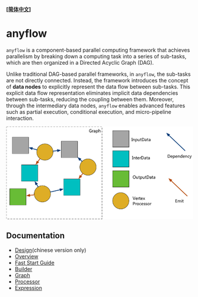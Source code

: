 **[[简体中文]](README.zh-cn.md)**

# anyflow

`anyflow` is a component-based parallel computing framework that achieves parallelism by breaking down a computing task into a series of sub-tasks, which are then organized in a Directed Acyclic Graph (DAG).

Unlike traditional DAG-based parallel frameworks, in `anyflow`, the sub-tasks are not directly connected. Instead, the framework introduces the concept of **data nodes** to explicitly represent the data flow between sub-tasks. This explicit data flow representation eliminates implicit data dependencies between sub-tasks, reducing the coupling between them. Moreover, through the intermediary data nodes, `anyflow` enables advanced features such as partial execution, conditional execution, and micro-pipeline interaction.

![anyflow logic](images/anyflow_logic.png)

## Documentation

- [Design](design.pdf)(chinese version only)
- [Overview](overview.en.md)
- [Fast Start Guide](fast_begin.md)
- [Builder](builder.md)
- [Graph](graph.md)
- [Processor](processor.md)
- [Expression](expression.md)
